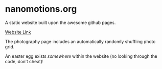 # nanomotions.org

A static website built upon the awesome github pages.

[Website Link](https://nanomotions.org "Website")

The photography page includes an automatically randomly shuffling photo grid.

An easter egg exists _somewhere_ within the website (no looking through the code, don't cheat)!
